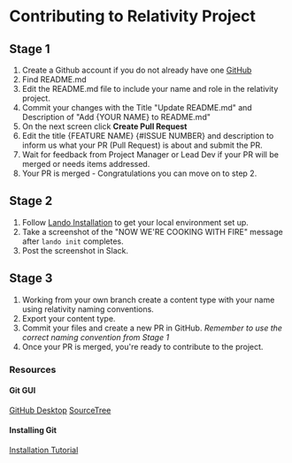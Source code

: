 # Contributing to Relativity Project

## Stage 1
1. Create a Github account if you do not already have one [GitHub](https://github.com)
2. Find README.md
3. Edit the README.md file to include your name and role in the relativity project. 
4. Commit your changes with the Title "Update README.md" and Description of "Add {YOUR NAME} to README.md"
5. On the next screen click **Create Pull Request**
6. Edit the title {FEATURE NAME} {#ISSUE NUMBER} and description to inform us what your PR (Pull Request) is about and submit the PR.
7. Wait for feedback from Project Manager or Lead Dev if your PR will be merged or needs items addressed. 
8. Your PR is merged - Congratulations you can move on to step 2.

## Stage 2
1. Follow [Lando Installation](https://www.youtube.com/watch?v=46lFbcVkNUQ) to get your local environment set up.
2. Take a screenshot of the "NOW WE'RE COOKING WITH FIRE" message after `lando init` completes.
3. Post the screenshot in Slack.

## Stage 3
1. Working from your own branch create a content type with your name using relativity naming conventions.
2. Export your content type.
3. Commit your files and create a new PR in GitHub. _Remember to use the correct naming convention from Stage 1_
4. Once your PR is merged, you're ready to contribute to the project.

### Resources

#### Git GUI
[GitHub Desktop](https://desktop.github.com/) 
[SourceTree](https://www.sourcetreeapp.com/)

#### Installing Git
[Installation Tutorial](https://www.atlassian.com/git/tutorials/install-git)
